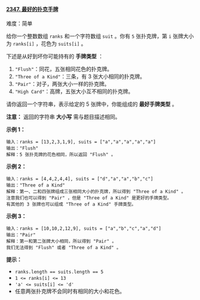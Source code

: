 ﻿#### [2347\. 最好的扑克手牌](https://leetcode.cn/problems/best-poker-hand/)

难度：简单

给你一个整数数组 `ranks` 和一个字符数组 `suit` 。你有 `5` 张扑克牌，第 `i` 张牌大小为 `ranks[i]` ，花色为 `suits[i]` 。

下述是从好到坏你可能持有的 **手牌类型** ：

1.  `"Flush"`：同花，五张相同花色的扑克牌。
2.  `"Three of a Kind"`：三条，有 3 张大小相同的扑克牌。
3.  `"Pair"`：对子，两张大小一样的扑克牌。
4.  `"High Card"`：高牌，五张大小互不相同的扑克牌。

请你返回一个字符串，表示给定的 5 张牌中，你能组成的 **最好手牌类型** 。

**注意：** 返回的字符串 **大小写** 需与题目描述相同。

**示例 1：**

```
输入：ranks = [13,2,3,1,9], suits = ["a","a","a","a","a"]
输出："Flush"
解释：5 张扑克牌的花色相同，所以返回 "Flush" 。
```

**示例 2：**

```
输入：ranks = [4,4,2,4,4], suits = ["d","a","a","b","c"]
输出："Three of a Kind"
解释：第一、二和四张牌组成三张相同大小的扑克牌，所以得到 "Three of a Kind" 。
注意我们也可以得到 "Pair" ，但是 "Three of a Kind" 是更好的手牌类型。
有其他的 3 张牌也可以组成 "Three of a Kind" 手牌类型。
```

**示例 3：**

```
输入：ranks = [10,10,2,12,9], suits = ["a","b","c","a","d"]
输出："Pair"
解释：第一和第二张牌大小相同，所以得到 "Pair" 。
我们无法得到 "Flush" 或者 "Three of a Kind" 。
```

**提示：**

-   `ranks.length == suits.length == 5`
-   `1 <= ranks[i] <= 13`
-   `'a' <= suits[i] <= 'd'`
-   任意两张扑克牌不会同时有相同的大小和花色。
